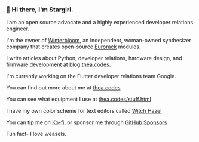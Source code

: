 ### :wave: Hi there, I'm Stargirl.

I am an open source advocate and a highly experienced developer relations engineer.

I'm the owner of [Winterbloom](https://winterbloom.com), an independent, woman-owned synthesizer company that creates open-source [Eurorack](https://en.wikipedia.org/wiki/Eurorack) modules.

I write articles about Python, developer relations, hardware design, and firmware development at [blog.thea.codes](https://blog.thea.codes).

I'm currently working on the Flutter developer relations team Google.

You can find out more about me at [thea.codes](https://thea.codes)

You can see what equipment I use at [thea.codes/stuff.html](https://thea.codes/stuff.html)

I have my own color scheme for text editors called [Witch Hazel](https://witchhazel.thea.codes)

You can tip me on [Ko-fi](https://ko-fi.com/theacodes), or sponsor me through [GitHub Sponsors](https://github.com/sponsors/theacodes)

Fun fact- I love weasels.
